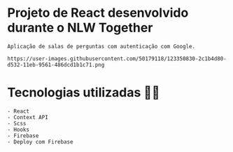# Projeto de React desenvolvido durante o NLW Together
    
    Aplicação de salas de perguntas com autenticação com Google. 
    
    https://user-images.githubusercontent.com/50179118/123350830-2c1b4d80-d532-11eb-9561-486dcd1b1c71.png


# Tecnologias utilizadas :man_technologist:	
    - React 
    - Context API
    - Scss
    - Hooks
    - Firebase
    - Deploy com Firebase
